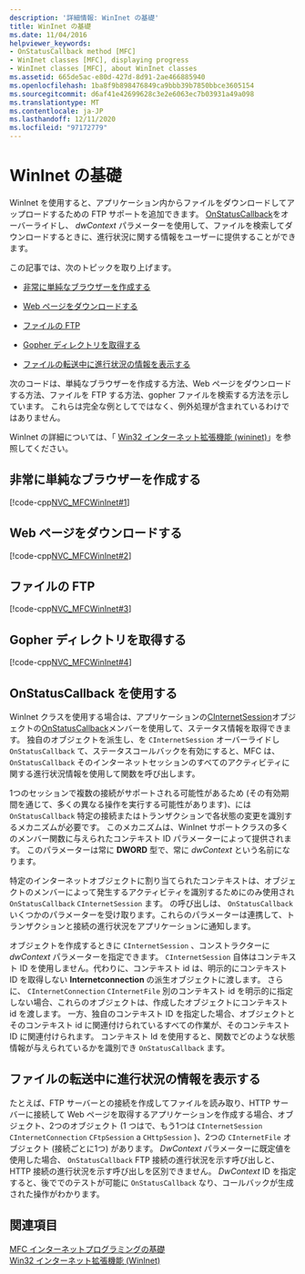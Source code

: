 ```yaml
---
description: '詳細情報: WinInet の基礎'
title: WinInet の基礎
ms.date: 11/04/2016
helpviewer_keywords:
- OnStatusCallback method [MFC]
- WinInet classes [MFC], displaying progress
- WinInet classes [MFC], about WinInet classes
ms.assetid: 665de5ac-e80d-427d-8d91-2ae466885940
ms.openlocfilehash: 1ba8f9b898476849ca9bbb39b7850bbce3605154
ms.sourcegitcommit: d6af41e42699628c3e2e6063ec7b03931a49a098
ms.translationtype: MT
ms.contentlocale: ja-JP
ms.lasthandoff: 12/11/2020
ms.locfileid: "97172779"
---
```

# <a name="wininet-basics"></a>WinInet の基礎

WinInet を使用すると、アプリケーション内からファイルをダウンロードしてアップロードするための FTP サポートを追加できます。 [OnStatusCallback](../mfc/reference/cinternetsession-class.md#onstatuscallback)をオーバーライドし、 *dwContext* パラメーターを使用して、ファイルを検索してダウンロードするときに、進行状況に関する情報をユーザーに提供することができます。

この記事では、次のトピックを取り上げます。

- [非常に単純なブラウザーを作成する](#_core_create_a_very_simple_browser)

- [Web ページをダウンロードする](#_core_download_a_web_page)

- [ファイルの FTP](#_core_ftp_a_file)

- [Gopher ディレクトリを取得する](#_core_retrieve_a_gopher_directory)

- [ファイルの転送中に進行状況の情報を表示する](#_core_display_progress_information_while_transferring_files)

次のコードは、単純なブラウザーを作成する方法、Web ページをダウンロードする方法、ファイルを FTP する方法、gopher ファイルを検索する方法を示しています。 これらは完全な例としてではなく、例外処理が含まれているわけではありません。

WinInet の詳細については、「 [Win32 インターネット拡張機能 (wininet)](../mfc/win32-internet-extensions-wininet.md)」を参照してください。

## <a name="create-a-very-simple-browser"></a><a name="_core_create_a_very_simple_browser"></a> 非常に単純なブラウザーを作成する

[!code-cpp[NVC_MFCWinInet#1](../mfc/codesnippet/cpp/wininet-basics_1.cpp)]

## <a name="download-a-web-page"></a><a name="_core_download_a_web_page"></a> Web ページをダウンロードする

[!code-cpp[NVC_MFCWinInet#2](../mfc/codesnippet/cpp/wininet-basics_2.cpp)]

## <a name="ftp-a-file"></a><a name="_core_ftp_a_file"></a> ファイルの FTP

[!code-cpp[NVC_MFCWinInet#3](../mfc/codesnippet/cpp/wininet-basics_3.cpp)]

## <a name="retrieve-a-gopher-directory"></a><a name="_core_retrieve_a_gopher_directory"></a> Gopher ディレクトリを取得する

[!code-cpp[NVC_MFCWinInet#4](../mfc/codesnippet/cpp/wininet-basics_4.cpp)]

## <a name="use-onstatuscallback"></a>OnStatusCallback を使用する

WinInet クラスを使用する場合は、アプリケーションの[CInternetSession](../mfc/reference/cinternetsession-class.md)オブジェクトの[OnStatusCallback](../mfc/reference/cinternetsession-class.md#onstatuscallback)メンバーを使用して、ステータス情報を取得できます。 独自のオブジェクトを派生し、を `CInternetSession` オーバーライドし `OnStatusCallback` て、ステータスコールバックを有効にすると、MFC は、 `OnStatusCallback` そのインターネットセッションのすべてのアクティビティに関する進行状況情報を使用して関数を呼び出します。

1つのセッションで複数の接続がサポートされる可能性があるため (その有効期間を通じて、多くの異なる操作を実行する可能性があります)、には `OnStatusCallback` 特定の接続またはトランザクションで各状態の変更を識別するメカニズムが必要です。 このメカニズムは、WinInet サポートクラスの多くのメンバー関数に与えられたコンテキスト ID パラメーターによって提供されます。 このパラメーターは常に **DWORD** 型で、常に *dwContext* という名前になります。

特定のインターネットオブジェクトに割り当てられたコンテキストは、オブジェクトのメンバーによって発生するアクティビティを識別するためにのみ使用され `OnStatusCallback` `CInternetSession` ます。 の呼び出しは、 `OnStatusCallback` いくつかのパラメーターを受け取ります。これらのパラメーターは連携して、トランザクションと接続の進行状況をアプリケーションに通知します。

オブジェクトを作成するときに `CInternetSession` 、コンストラクターに *dwContext* パラメーターを指定できます。 `CInternetSession` 自体はコンテキスト ID を使用しません。代わりに、コンテキスト id は、明示的にコンテキスト ID を取得しない **Internetconnection** の派生オブジェクトに渡します。 さらに、 `CInternetConnection` `CInternetFile` 別のコンテキスト id を明示的に指定しない場合、これらのオブジェクトは、作成したオブジェクトにコンテキスト id を渡します。 一方、独自のコンテキスト ID を指定した場合、オブジェクトとそのコンテキスト id に関連付けられているすべての作業が、そのコンテキスト ID に関連付けられます。 コンテキスト Id を使用すると、関数でどのような状態情報が与えられているかを識別でき `OnStatusCallback` ます。

## <a name="display-progress-information-while-transferring-files"></a><a name="_core_display_progress_information_while_transferring_files"></a> ファイルの転送中に進行状況の情報を表示する

たとえば、FTP サーバーとの接続を作成してファイルを読み取り、HTTP サーバーに接続して Web ページを取得するアプリケーションを作成する場合、オブジェクト、2つのオブジェクト (1 つはで、もう1つは `CInternetSession` `CInternetConnection` `CFtpSession` a `CHttpSession` )、2つの `CInternetFile` オブジェクト (接続ごとに1つ) があります。 *DwContext* パラメーターに既定値を使用した場合、 `OnStatusCallback` FTP 接続の進行状況を示す呼び出しと、HTTP 接続の進行状況を示す呼び出しを区別できません。 *DwContext* ID を指定すると、後ででのテストが可能に `OnStatusCallback` なり、コールバックが生成された操作がわかります。

## <a name="see-also"></a>関連項目

[MFC インターネットプログラミングの基礎](../mfc/mfc-internet-programming-basics.md)<br/>
[Win32 インターネット拡張機能 (WinInet)](../mfc/win32-internet-extensions-wininet.md)
